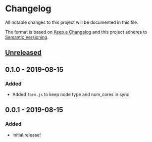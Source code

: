 # Changelog
All notable changes to this project will be documented in this file.

The format is based on [Keep a Changelog](http://keepachangelog.com/en/1.0.0/)
and this project adheres to [Semantic Versioning](http://semver.org/spec/v2.0.0.html).

## [Unreleased]
## 0.1.0 - 2019-08-15
### Added
- Added `form.js` to keep node type and num_cores in sync

## 0.0.1 - 2019-08-15
### Added
- Initial release!

[Unreleased]: https://github.com/OSC/bc_osc_stata/compare/v0.1.0...HEAD
[0.1.0]: https://github.com/OSC/bc_osc_stata/compare/v0.0.1...v0.1.0